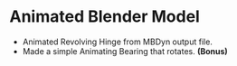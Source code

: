 # Animated Blender Model

- Animated Revolving Hinge from MBDyn output file.
- Made a simple Animating Bearing that rotates. **(Bonus)**

